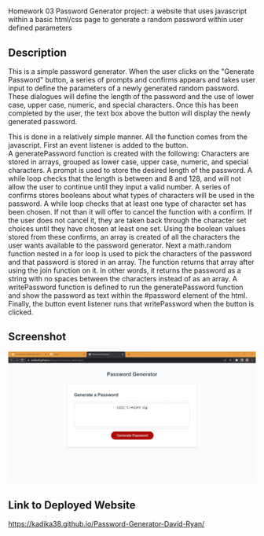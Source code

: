 # <Password-Generator-David-Ryan>
Homework 03 Password Generator project: a website that uses javascript within a basic html/css page to generate a random password within user defined parameters

## Description

This is a simple password generator.  When the user clicks on the "Generate Password" button, a series of prompts and confirms appears and takes user input to define the parameters of a newly generated random password.
These dialogues will define the length of the password and the use of lower case, upper case, numeric, and special characters.
Once this has been completed by the user, the text box above the button will display the newly generated password.

This is done in a relatively simple manner.  All the function comes from the javascript.
First an event listener is added to the button.  
A generatePassword function is created with the following:
Characters are stored in arrays, grouped as lower case, upper case, numeric, and special characters.
A prompt is used to store the desired length of the password.
A while loop checks that the length is between and 8 and 128, and will not allow the user to continue until they input a valid number.
A series of confirms stores booleans about what types of characters will be used in the password.
A while loop checks that at least one type of character set has been chosen.  If not than it will offer to cancel the function with a confirm.
If the user does not cancel it, they are taken back through the character set choices until they have chosen at least one set.
Using the boolean values stored from these confirms, an array is created of all the characters the user wants available to the password generator.
Next a math.random function nested in a for loop is used to pick the characters of the password and that password is stored in an array.
The function returns that array after using the join function on it.
In other words, it returns the password as a string with no spaces between the characters instead of as an array.
A writePassword function is defined to run the generatePassword function and show the password as text within the #password element of the html.
Finally, the button event listener runs that writePassword when the button is clicked.

## Screenshot

![Screenshot of Website](screenshotOfPasswordGenerator.jpg)

## Link to Deployed Website

https://kadika38.github.io/Password-Generator-David-Ryan/